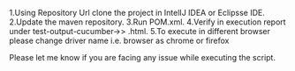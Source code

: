 1.Using Repository Url clone the project in IntelIJ IDEA or Eclipsse IDE.
2.Update the maven repository.
3.Run POM.xml.
4.Verify in execution report under test-output-cucumber->> <test>.html.
5.To execute in different browser please change driver name i.e. browser as chrome or firefox

Please let me know if you are facing any issue while executing the script.